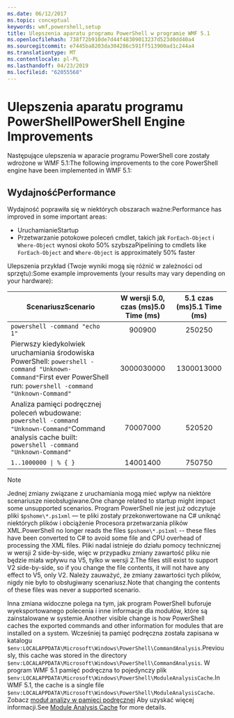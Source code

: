 ```yaml
---
ms.date: 06/12/2017
ms.topic: conceptual
keywords: wmf,powershell,setup
title: Ulepszenia aparatu programu PowerShell w programie WMF 5.1
ms.openlocfilehash: 738f72b910de7d44f48309013237d523d0dd40a4
ms.sourcegitcommit: e7445ba8203da304286c591ff513900ad1c244a4
ms.translationtype: MT
ms.contentlocale: pl-PL
ms.lasthandoff: 04/23/2019
ms.locfileid: "62055568"
---
```

# <a name="powershell-engine-improvements"></a><span data-ttu-id="6b0e5-103">Ulepszenia aparatu programu PowerShell</span><span class="sxs-lookup"><span data-stu-id="6b0e5-103">PowerShell Engine Improvements</span></span>

<span data-ttu-id="6b0e5-104">Następujące ulepszenia w aparacie programu PowerShell core zostały wdrożone w WMF 5.1:</span><span class="sxs-lookup"><span data-stu-id="6b0e5-104">The following improvements to the core PowerShell engine have been implemented in WMF 5.1:</span></span>

## <a name="performance"></a><span data-ttu-id="6b0e5-105">Wydajność</span><span class="sxs-lookup"><span data-stu-id="6b0e5-105">Performance</span></span>

<span data-ttu-id="6b0e5-106">Wydajność poprawiła się w niektórych obszarach ważne:</span><span class="sxs-lookup"><span data-stu-id="6b0e5-106">Performance has improved in some important areas:</span></span>

- <span data-ttu-id="6b0e5-107">Uruchamianie</span><span class="sxs-lookup"><span data-stu-id="6b0e5-107">Startup</span></span>
- <span data-ttu-id="6b0e5-108">Przetwarzanie potokowe poleceń cmdlet, takich jak `ForEach-Object` i `Where-Object` wynosi około 50% szybsza</span><span class="sxs-lookup"><span data-stu-id="6b0e5-108">Pipelining to cmdlets like `ForEach-Object` and `Where-Object` is approximately 50% faster</span></span>

<span data-ttu-id="6b0e5-109">Ulepszenia przykład (Twoje wyniki mogą się różnić w zależności od sprzętu):</span><span class="sxs-lookup"><span data-stu-id="6b0e5-109">Some example improvements (your results may vary depending on your hardware):</span></span>

| <span data-ttu-id="6b0e5-110">Scenariusz</span><span class="sxs-lookup"><span data-stu-id="6b0e5-110">Scenario</span></span> | <span data-ttu-id="6b0e5-111">W wersji 5.0, czas (ms)</span><span class="sxs-lookup"><span data-stu-id="6b0e5-111">5.0 Time (ms)</span></span> | <span data-ttu-id="6b0e5-112">5.1 czas (ms)</span><span class="sxs-lookup"><span data-stu-id="6b0e5-112">5.1 Time (ms)</span></span> |
| -------- | :---------------: | :---------------: |
| `powershell -command "echo 1"` | <span data-ttu-id="6b0e5-113">900</span><span class="sxs-lookup"><span data-stu-id="6b0e5-113">900</span></span> | <span data-ttu-id="6b0e5-114">250</span><span class="sxs-lookup"><span data-stu-id="6b0e5-114">250</span></span> |
| <span data-ttu-id="6b0e5-115">Pierwszy kiedykolwiek uruchamiania środowiska PowerShell: `powershell -command "Unknown-Command"`</span><span class="sxs-lookup"><span data-stu-id="6b0e5-115">First ever PowerShell run: `powershell -command "Unknown-Command"`</span></span> | <span data-ttu-id="6b0e5-116">30000</span><span class="sxs-lookup"><span data-stu-id="6b0e5-116">30000</span></span> | <span data-ttu-id="6b0e5-117">13000</span><span class="sxs-lookup"><span data-stu-id="6b0e5-117">13000</span></span> |
| <span data-ttu-id="6b0e5-118">Analiza pamięci podręcznej poleceń wbudowane: `powershell -command "Unknown-Command"`</span><span class="sxs-lookup"><span data-stu-id="6b0e5-118">Command analysis cache built: `powershell -command "Unknown-Command"`</span></span> | <span data-ttu-id="6b0e5-119">7000</span><span class="sxs-lookup"><span data-stu-id="6b0e5-119">7000</span></span> | <span data-ttu-id="6b0e5-120">520</span><span class="sxs-lookup"><span data-stu-id="6b0e5-120">520</span></span> |
| <code>1..1000000 &#124; % { }</code> | <span data-ttu-id="6b0e5-121">1400</span><span class="sxs-lookup"><span data-stu-id="6b0e5-121">1400</span></span> | <span data-ttu-id="6b0e5-122">750</span><span class="sxs-lookup"><span data-stu-id="6b0e5-122">750</span></span> |

> [!Note]
> <span data-ttu-id="6b0e5-123">Jednej zmiany związane z uruchamiania mogą mieć wpływ na niektóre scenariusze nieobsługiwane.</span><span class="sxs-lookup"><span data-stu-id="6b0e5-123">One change related to startup might impact some unsupported scenarios.</span></span>
> <span data-ttu-id="6b0e5-124">Program PowerShell nie jest już odczytuje pliki `$pshome\*.ps1xml` — te pliki zostały przekonwertowane na C# uniknąć niektórych plików i obciążenie Procesora przetwarzania plików XML.</span><span class="sxs-lookup"><span data-stu-id="6b0e5-124">PowerShell no longer reads the files `$pshome\*.ps1xml` -- these files have been converted to C# to avoid some file and CPU overhead of processing the XML files.</span></span>
> <span data-ttu-id="6b0e5-125">Pliki nadal istnieje do działu pomocy technicznej w wersji 2 side-by-side, więc w przypadku zmiany zawartość pliku nie będzie miała wpływu na V5, tylko w wersji 2.</span><span class="sxs-lookup"><span data-stu-id="6b0e5-125">The files still exist to support V2 side-by-side, so if you change the file contents, it will not have any effect to V5, only V2.</span></span>
> <span data-ttu-id="6b0e5-126">Należy zauważyć, że zmiany zawartości tych plików, nigdy nie było to obsługiwany scenariusz.</span><span class="sxs-lookup"><span data-stu-id="6b0e5-126">Note that changing the contents of these files was never a supported scenario.</span></span>

<span data-ttu-id="6b0e5-127">Inna zmiana widoczne polega na tym, jak program PowerShell buforuje wyeksportowanego polecenia i inne informacje dla modułów, które są zainstalowane w systemie.</span><span class="sxs-lookup"><span data-stu-id="6b0e5-127">Another visible change is how PowerShell caches the exported commands and other information for modules that are installed on a system.</span></span>
<span data-ttu-id="6b0e5-128">Wcześniej ta pamięć podręczna została zapisana w katalogu `$env:LOCALAPPDATA\Microsoft\Windows\PowerShell\CommandAnalysis`.</span><span class="sxs-lookup"><span data-stu-id="6b0e5-128">Previously, this cache was stored in the directory `$env:LOCALAPPDATA\Microsoft\Windows\PowerShell\CommandAnalysis`.</span></span>
<span data-ttu-id="6b0e5-129">W program WMF 5.1 pamięć podręczna to pojedynczy plik `$env:LOCALAPPDATA\Microsoft\Windows\PowerShell\ModuleAnalysisCache`.</span><span class="sxs-lookup"><span data-stu-id="6b0e5-129">In WMF 5.1, the cache is a single file `$env:LOCALAPPDATA\Microsoft\Windows\PowerShell\ModuleAnalysisCache`.</span></span>
<span data-ttu-id="6b0e5-130">Zobacz [moduł analizy w pamięci podręcznej](scenarios-features.md#module-analysis-cache) Aby uzyskać więcej informacji.</span><span class="sxs-lookup"><span data-stu-id="6b0e5-130">See [Module Analysis Cache](scenarios-features.md#module-analysis-cache) for more details.</span></span>